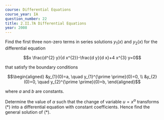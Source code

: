 ```yaml
---
course: Differential Equations
course_year: IA
question_number: 22
title: 2.II.7A Differential Equations
year: 2008
---
```



Find the first three non-zero terms in series solutions $y_{1}(x)$ and $y_{2}(x)$ for the differential equation

$$x \frac{d^{2} y}{d x^{2}}-\frac{d y}{d x}+4 x^{3} y=0$$

that satisfy the boundary conditions

$$\begin{aligned}
&y_{1}(0)=a, \quad y_{1}^{\prime \prime}(0)=0, \\
&y_{2}(0)=0, \quad y_{2}^{\prime \prime}(0)=b,
\end{aligned}$$

where $a$ and $b$ are constants.

Determine the value of $\alpha$ such that the change of variable $u=x^{\alpha}$ transforms $(*)$ into a differential equation with constant coefficients. Hence find the general solution of $(*)$.
